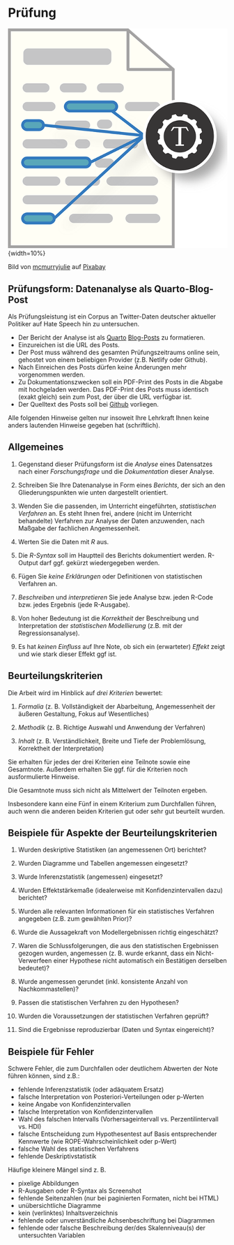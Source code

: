 
# Prüfung




![Text als Datenbasis prädiktiver Modelle](img/text-mining-1476780_640.png){width=10%}

Bild von <a href="https://pixabay.com/de/users/mcmurryjulie-2375405/?utm_source=link-attribution&amp;utm_medium=referral&amp;utm_campaign=image&amp;utm_content=1476780">mcmurryjulie</a> auf <a href="https://pixabay.com/de//?utm_source=link-attribution&amp;utm_medium=referral&amp;utm_campaign=image&amp;utm_content=1476780">Pixabay</a>


## Prüfungsform: Datenanalyse als Quarto-Blog-Post


Als Prüfungsleistung ist ein Corpus an Twitter-Daten deutscher aktueller Politiker auf Hate Speech hin zu untersuchen.

- Der Bericht der Analyse ist als [Quarto](https://quarto.org/) [Blog-Posts](https://quarto.org/docs/websites/website-blog.html) zu formatieren.
- Einzureichen ist die URL des Posts.
- Der Post muss während des gesamten Prüfungszeitraums online sein, gehostet von einem beliebigen Provider (z.B. Netlify oder Github).
- Nach Einreichen des Posts dürfen keine Änderungen mehr vorgenommen werden.
- Zu Dokumentationszwecken soll ein PDF-Print des Posts in die Abgabe mit hochgeladen werden. Das PDF-Print des Posts muss identisch (exakt gleich) sein zum Post, der über die URL verfügbar ist.
- Der Quelltext des Posts soll bei [Github](github.com) vorliegen.






<!-- ## Prüfungsform Datenanalyse -->


Alle folgenden Hinweise gelten nur insoweit Ihre Lehrkraft Ihnen keine anders lautenden Hinweise gegeben hat (schriftlich).




## Allgemeines


1. Gegenstand dieser Prüfungsform ist die *Analyse* eines Datensatzes nach einer *Forschungsfrage* und die *Dokumentation* dieser Analyse.


4. Schreiben Sie Ihre Datenanalyse in Form eines *Berichts*, der sich an den Gliederungspunkten wie unten dargestellt orientiert.

5. Wenden Sie die passenden, im Unterricht eingeführten, *statistischen Verfahren* an. Es steht Ihnen frei, andere (nicht im Unterricht behandelte) Verfahren zur Analyse der Daten anzuwenden, nach Maßgabe der fachlichen Angemessenheit.

6. Werten Sie die Daten mit *R* aus.

7. Die *R-Syntax* soll im Hauptteil des Berichts dokumentiert werden. R-Output darf ggf. gekürzt wiedergegeben werden.

9. Fügen Sie *keine Erklärungen* oder Definitionen von statistischen Verfahren an.

10. *Beschreiben* und *interpretieren* Sie jede Analyse bzw. jeden R-Code bzw. jedes Ergebnis (jede R-Ausgabe).

11. Von hoher Bedeutung ist die *Korrektheit* der Beschreibung und Interpretation der *statistischen Modellierung* (z.B. mit der Regressionsanalyse).

12. Es hat *keinen Einfluss* auf Ihre Note, ob sich ein (erwarteter) *Effekt* zeigt und wie stark dieser Effekt ggf ist.


## Beurteilungskriterien


Die Arbeit wird im Hinblick auf *drei Kriterien* bewertet:

1. *Formalia* (z. B. Vollständigkeit der Abarbeitung, Angemessenheit der äußeren Gestaltung, Fokus auf Wesentliches)

2. *Methodik* (z. B. Richtige Auswahl und Anwendung der Verfahren)

3. *Inhalt* (z. B. Verständlichkeit, Breite und Tiefe der Problemlösung, Korrektheit der Interpretation)




Sie erhalten für jedes der drei Kriterien eine Teilnote sowie eine Gesamtnote. Außerdem erhalten Sie ggf. für die Kriterien noch ausformulierte Hinweise.

Die Gesamtnote muss sich nicht als Mittelwert der Teilnoten ergeben.

Insbesondere kann eine Fünf in einem Kriterium zum Durchfallen führen, auch wenn die anderen beiden Kriterien gut oder sehr gut beurteilt wurden.


## Beispiele für Aspekte der Beurteilungskriterien


1. Wurden deskriptive Statistiken (an angemessenen Ort) berichtet?

2. Wurden Diagramme und Tabellen angemessen eingesetzt?

3. Wurde Inferenzstatistik (angemessen) eingesetzt?

5. Wurden Effektstärkemaße (idealerweise mit Konfidenzintervallen dazu) berichtet?

6. Wurden alle relevanten Informationen für ein statistisches Verfahren angegeben (z.B. zum gewählten Prior)?

7. Wurde die Aussagekraft von Modellergebnissen richtig eingeschätzt?

8. Waren die Schlussfolgerungen, die aus den statistischen Ergebnissen gezogen wurden, angemessen (z. B. wurde erkannt, dass ein Nicht-Verwerfeen einer Hypothese nicht automatisch ein Bestätigen derselben bedeutet)?

9. Wurde angemessen gerundet (inkl. konsistente Anzahl von Nachkommastellen)?

10. Passen die statistischen Verfahren zu den Hypothesen?

11. Wurden die Voraussetzungen der statistischen Verfahren geprüft?

12. Sind die Ergebnisse reproduzierbar (Daten und Syntax eingereicht)?



## Beispiele für Fehler


Schwere Fehler, die zum Durchfallen oder deutlichem Abwerten der Note führen können, sind z.B.:

- fehlende Inferenzstatistik (oder adäquatem Ersatz)
- falsche Interpretation von Posteriori-Verteilungen oder p-Werten
- keine Angabe von Konfidenzintervallen 
- falsche Interpretation von Konfidenzintervallen
- Wahl des falschen Intervalls (Vorhersageintervall vs. Perzentilintervall vs. HDI)
- falsche Entscheidung zum Hypothesentest auf Basis entsprechender Kennwerte (wie ROPE-Wahrscheinlichkeit oder p-Wert) 
- falsche Wahl des statistischen Verfahrens 
- fehlende Deskriptivstatistik



Häufige kleinere Mängel sind z. B.

- pixelige Abbildungen 
- R-Ausgaben oder R-Syntax als Screenshot 
- fehlende Seitenzahlen (nur bei paginierten Formaten, nicht bei HTML) 
- unübersichtliche Diagramme 
- kein (verlinktes) Inhaltsverzeichnis ︎
- fehlende oder unverständliche Achsenbeschriftung bei Diagrammen 
- fehlende oder falsche Beschreibung der/des Skalenniveau(s) der untersuchten Variablen
